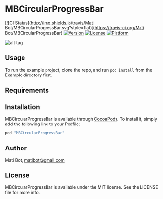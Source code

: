 # MBCircularProgressBar

[![CI Status](http://img.shields.io/travis/Mati Bot/MBCircularProgressBar.svg?style=flat)](https://travis-ci.org/Mati Bot/MBCircularProgressBar)
[![Version](https://img.shields.io/cocoapods/v/MBCircularProgressBar.svg?style=flat)](http://cocoapods.org/pods/MBCircularProgressBar)
[![License](https://img.shields.io/cocoapods/l/MBCircularProgressBar.svg?style=flat)](http://cocoapods.org/pods/MBCircularProgressBar)
[![Platform](https://img.shields.io/cocoapods/p/MBCircularProgressBar.svg?style=flat)](http://cocoapods.org/pods/MBCircularProgressBar)


![alt tag](https://raw.github.com/matibot/MBCircularProgressBar/master/Readme/MBCircularProgressBar.gif)

## Usage

To run the example project, clone the repo, and run `pod install` from the Example directory first.

## Requirements

## Installation

MBCircularProgressBar is available through [CocoaPods](http://cocoapods.org). To install
it, simply add the following line to your Podfile:

```ruby
pod "MBCircularProgressBar"
```

## Author

Mati Bot, matibot@gmail.com

## License

MBCircularProgressBar is available under the MIT license. See the LICENSE file for more info.

